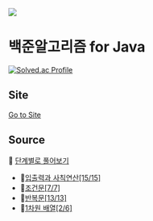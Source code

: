 ![](https://d2gd6pc034wcta.cloudfront.net/images/logo@2x.png)  
# 백준알고리즘 for Java
[![Solved.ac Profile](http://mazassumnida.wtf/api/v2/generate_badge?boj=pbj2577)](https://solved.ac/pbj2577/)
## Site   

[Go to Site](www.acmicpc.net)
## Source
📁 [단계별로 풀어보기](./src)  
- :open_file_folder:[입출력과 사칙연산[15/15]](./src/Step/IO_arithmetic_operation/)
- :open_file_folder:[조건문[7/7]](./src/Step/Conditional/)  
- :open_file_folder:[반복문[13/13]](./src/Step/Loop/)  
- :open_file_folder:[1차원 배열[2/6]](./src/Step/OneDimensionalArray/)  

